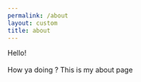 ```yaml
---
permalink: /about
layout: custom
title: about
---
```


<div class="hero-content">Hello!</div><br>
How ya doing ? This is my about page